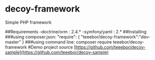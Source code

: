 # decoy-framework
Simple PHP framework

##Requirements
-doctrine/orm : 2.4.*
-symfony/yaml : 2.*
##Installing
###using composer.json:
	"require": {
		"teeebor/decoy-framework":"dev-master"
	}
###using command line:
	composer require teeebor/decoy-framework
#Demo project source
[https://github.com/teeebor/decoy-sample](https://github.com/teeebor/decoy-sample)